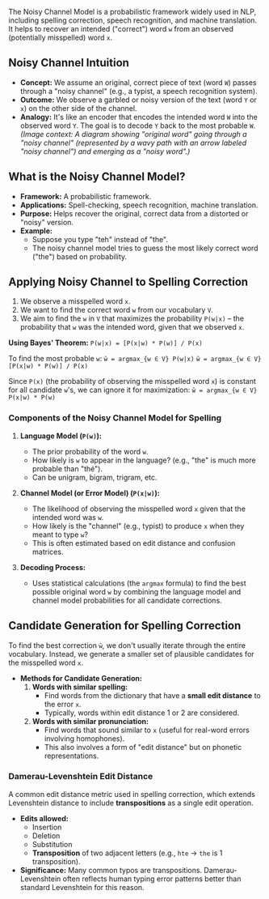The Noisy Channel Model is a probabilistic framework widely used in NLP, including spelling correction, speech recognition, and machine translation. It helps to recover an intended ("correct") word `w` from an observed (potentially misspelled) word `x`.
## Noisy Channel Intuition
*   **Concept:** We assume an original, correct piece of text (word `W`) passes through a "noisy channel" (e.g., a typist, a speech recognition system).
*   **Outcome:** We observe a garbled or noisy version of the text (word `Y` or `x`) on the other side of the channel.
*   **Analogy:** It's like an encoder that encodes the intended word `W` into the observed word `Y`. The goal is to decode `Y` back to the most probable `W`.
    *(Image context: A diagram showing "original word" going through a "noisy channel" (represented by a wavy path with an arrow labeled "noisy channel") and emerging as a "noisy word".)*

## What is the Noisy Channel Model?
*   **Framework:** A probabilistic framework.
*   **Applications:** Spell-checking, speech recognition, machine translation.
*   **Purpose:** Helps recover the original, correct data from a distorted or "noisy" version.
*   **Example:**
    *   Suppose you type "teh" instead of "the".
    *   The noisy channel model tries to guess the most likely correct word ("the") based on probability.

## Applying Noisy Channel to Spelling Correction
1.  We observe a misspelled word `x`.
2.  We want to find the correct word `w` from our vocabulary `V`.
3.  We aim to find the `w` in `V` that maximizes the probability `P(w|x)` – the probability that `w` was the intended word, given that we observed `x`.

**Using Bayes' Theorem:**
`P(w|x) = [P(x|w) * P(w)] / P(x)`

To find the most probable `w`:
`ŵ = argmax_{w ∈ V} P(w|x)`
`ŵ = argmax_{w ∈ V} [P(x|w) * P(w)] / P(x)`

Since `P(x)` (the probability of observing the misspelled word `x`) is constant for all candidate `w`'s, we can ignore it for maximization:
`ŵ = argmax_{w ∈ V} P(x|w) * P(w)`

### Components of the Noisy Channel Model for Spelling
1.  **Language Model (`P(w)`):**
    *   The prior probability of the word `w`.
    *   How likely is `w` to appear in the language? (e.g., "the" is much more probable than "thé").
    *   Can be unigram, bigram, trigram, etc.

2.  **Channel Model (or Error Model) (`P(x|w)`):**
    *   The likelihood of observing the misspelled word `x` given that the intended word was `w`.
    *   How likely is the "channel" (e.g., typist) to produce `x` when they meant to type `w`?
    *   This is often estimated based on edit distance and confusion matrices.

3.  **Decoding Process:**
    *   Uses statistical calculations (the `argmax` formula) to find the best possible original word `w` by combining the language model and channel model probabilities for all candidate corrections.

## Candidate Generation for Spelling Correction
To find the best correction `ŵ`, we don't usually iterate through the entire vocabulary. Instead, we generate a smaller set of plausible candidates for the misspelled word `x`.

*   **Methods for Candidate Generation:**
    1.  **Words with similar spelling:**
        *   Find words from the dictionary that have a **small edit distance** to the error `x`.
        *   Typically, words within edit distance 1 or 2 are considered.
    2.  **Words with similar pronunciation:**
        *   Find words that sound similar to `x` (useful for real-word errors involving homophones).
        *   This also involves a form of "edit distance" but on phonetic representations.

### Damerau-Levenshtein Edit Distance
A common edit distance metric used in spelling correction, which extends Levenshtein distance to include **transpositions** as a single edit operation.

*   **Edits allowed:**
    *   Insertion
    *   Deletion
    *   Substitution
    *   **Transposition** of two adjacent letters (e.g., `hte` -> `the` is 1 transposition).
*   **Significance:** Many common typos are transpositions. Damerau-Levenshtein often reflects human typing error patterns better than standard Levenshtein for this reason.